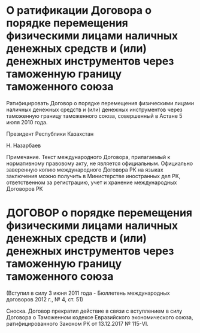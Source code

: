 # О ратификации Договора о порядке перемещения физическими лицами наличных денежных средств и (или) денежных инструментов через таможенную границу таможенного союза

Ратифицировать Договор о порядке перемещения физическими лицами наличных денежных средств и (или) денежных инструментов через таможенную границу таможенного союза, совершенный в Астане 5 июля 2010 года.

Президент Республики Казахстан

Н. Назарбаев

Примечание. Текст международного Договора, прилагаемый к нормативному правовому акту, не является официальным. Официально заверенную копию международного Договора РК на языках заключения можно получить в Министерстве иностранных дел РК, ответственном за регистрацию, учет и хранение международных Договоров РК

# ДОГОВОР о порядке перемещения физическими лицами наличных денежных средств и (или) денежных инструментов через таможенную границу таможенного союза

(Вступил в силу 3 июня 2011 года - Бюллетень международных договоров 2012 г., № 4, ст. 51)

Сноска. Договор прекратил действие в связи с вступлением в силу Договора о Таможенном кодексе Евразийского экономического союза, ратифицированного Законом РК от 13.12.2017 № 115-VI.

